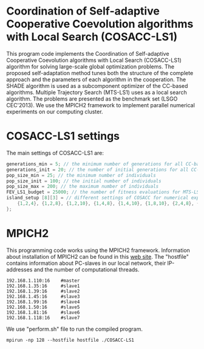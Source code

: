 # Coordination of Self-adaptive Cooperative Coevolution algorithms with Local Search (COSACC-LS1)
This program code implements the Coordination of Self-adaptive Cooperative Coevolution algorithms with Local Search (COSACC-LS1) algorithm for solving large-scale global optimization problems. The proposed self-adaptation method tunes both the structure of the complete approach and the parameters of each algorithm in the cooperation. The SHADE algorithm is used as a subcomponent optimizer of the CC-based algorithms. Multiple Trajectory Search (MTS-LS1) uses as a local search algorithm. The problems are presented as the benchmark set (LSGO CEC'2013). We use the MPICH2 framework to implement parallel numerical experiments on our computing cluster.

# COSACC-LS1 settings
The main settings of COSACC-LS1 are:
```c++
generations_min = 5; // the minimum number of generations for all CC-based algorithms
generations_init = 20; // the number of initial generations for all CC-based algorithms
pop_size_min = 25; // the minimum number of individuals
pop_size_init = 100; // the initial number of individuals
pop_size_max = 200; // the maximum number of individuals
FEV_LS1_budget = 25000; // the number of fitness evaluations for MTS-LS1
island_setup [8][3] = // different settings of COSACC for numerical experiment
    {1,2,4}, {1,2,8}, {1,2,10}, {1,4,8}, {1,4,10}, {1,8,10}, {2,4,8}, {2,4,10} // the sets of CC-based algorithms
};
```

# MPICH2
This programming code works using the MPICH2 framework. Information about installation of MPICH2 can be found in this [web site](https://mpitutorial.com/tutorials/installing-mpich2/). The "hostfile" contains information about PC-slaves in our local network, their IP-addresses and the number of computational threads.

```
192.168.1.110:16    #master
192.168.1.35:16     #slave1
192.168.1.39:16     #slave2
192.168.1.45:16     #slave3
192.168.1.99:16     #slave4
192.168.1.50:16     #slave5
192.168.1.81:16     #slave6
192.168.1.118:16    #slave7
```

We use "perform.sh" file to run the compiled program.
```
mpirun -np 128 --hostfile hostfile ./COSACC-LS1
```
